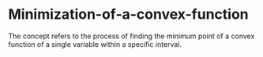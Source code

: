 # Minimization-of-a-convex-function
The concept refers to the process of finding the minimum point of a convex function of a single variable within a specific interval.
